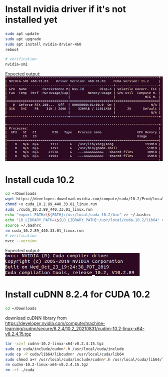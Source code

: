 # Install nvidia driver if it's not installed yet
```bash
sudo apt update
sudo apt upgrade
sudo apt install nvidia-drvier-460
reboot
```

```bash
# verification
nvidia-smi
```
Expected output:  
![Image](./images/nvidia-smi-output.png)

# Install cuda 10.2
```bash
cd ~/Downloads
wget https://developer.download.nvidia.com/compute/cuda/10.2/Prod/local_installers/cuda_10.2.89_440.33.01_linux.run
chmod +x cuda_10.2.89_440.33.01_linux.run
sudo ./cuda_10.2.89_440.33.01_linux.run
echo "export PATH=\${PATH}:/usr/local/cuda-10.2/bin" >> ~/.bashrc
echo "LD_LIBRARY_PATH=\${LD_LIBRARY_PATH}:/usr/local/cuda-10.2/lib64" >> ~/.bashrc
source ~/.bashrc
rm cuda_10.2.89_440.33.01_linux.run
# verification
nvcc --version
```
Expected output:  
![Image](./images/nvcc-output.png)


# Install cuDNN 8.2.4 for CUDA 10.2
```bash
cd ~/Downloads
```
download cuDNN library from https://developer.nvidia.com/compute/machine-learning/cudnn/secure/8.2.4/10.2_20210831/cudnn-10.2-linux-x64-v8.2.4.15.tgz  
```bash
tar -xzvf cudnn-10.2-linux-x64-v8.2.4.15.tgz
sudo cp cuda/include/cudnn*.h /usr/local/cuda/include 
sudo cp -P cuda/lib64/libcudnn* /usr/local/cuda/lib64 
sudo chmod a+r /usr/local/cuda/include/cudnn*.h /usr/local/cuda/lib64/libcudnn*
rm cudnn-10.2-linux-x64-v8.2.4.15.tgz
rm -rf ./cuda
```